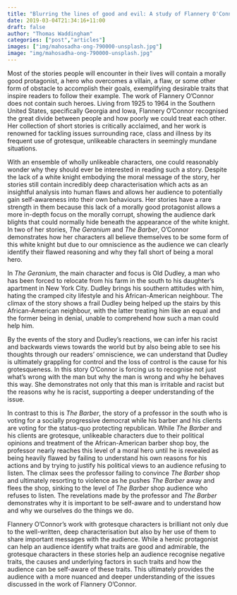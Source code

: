 ```yaml
---
title: "Blurring the lines of good and evil: A study of Flannery O'Connor's works"
date: 2019-03-04T21:34:16+11:00
draft: false
author: "Thomas Waddingham"
categories: ["post","articles"]
images: ["img/mahosadha-ong-790000-unsplash.jpg"]
image: "img/mahosadha-ong-790000-unsplash.jpg"
---
```

Most of the stories people will encounter in their lives will contain a morally good protagonist, a hero who overcomes a villain, a flaw, or some other form of obstacle to accomplish their goals, exemplifying desirable traits that inspire readers to follow their example. The work of Flannery O’Connor does not contain such heroes. Living from 1925 to 1964 in the Southern United States, specifically Georgia and Iowa, Flannery O’Connor recognised the great divide between people and how poorly we could treat each other. Her collection of short stories is critically acclaimed, and her work is renowned for tackling issues surrounding race, class and illness by its frequent use of grotesque, unlikeable characters in seemingly mundane situations.

With an ensemble of wholly unlikeable characters, one could reasonably wonder why they should ever be interested in reading such a story. Despite the lack of a white knight embodying the moral message of the story, her stories still contain incredibly deep characterisation which acts as an insightful analysis into human flaws and allows her audience to potentially gain self-awareness into their own behaviours. Her stories have a rare strength in them because this lack of a morally good protagonist allows a more in-depth focus on the morally corrupt, showing the audience dark blights that could normally hide beneath the appearance of the white knight. In two of her stories, *The Geranium* and *The Barber*, O’Connor demonstrates how her characters all believe themselves to be some form of this white knight but due to our omniscience as the audience we can clearly identify their flawed reasoning and why they fall short of being a moral hero.

In *The Geranium*, the main character and focus is Old Dudley, a man who has been forced to relocate from his farm in the south to his daughter’s apartment in New York City. Dudley brings his southern attitudes with him, hating the cramped city lifestyle and his African-American neighbour. The climax of the story shows a frail Dudley being helped up the stairs by this African-American neighbour, with the latter treating him like an equal and the former being in denial, unable to comprehend how such a man could help him.

By the events of the story and Dudley’s reactions, we can infer his racist and backwards views towards the world but by also being able to see his thoughts through our readers’ omniscience, we can understand that Dudley is ultimately grappling for control and the loss of control is the cause for his grotesqueness. In this story O’Connor is forcing us to recognise not just what’s wrong with the man but why the man is wrong and why he behaves this way. She demonstrates not only that this man is irritable and racist but the reasons why he is racist, supporting a deeper understanding of the issue.

In contrast to this is *The Barber*, the story of a professor in the south who is voting for a socially progressive democrat while his barber and his clients are voting for the status-quo protecting republican. While *The Barber* and his clients are grotesque, unlikeable characters due to their political opinions and treatment of the African-American barber shop boy, the professor nearly reaches this level of a moral hero until he is revealed as being heavily flawed by failing to understand his own reasons for his actions and by trying to justify his political views to an audience refusing to listen. The climax sees the professor failing to convince *The Barber* shop and ultimately resorting to violence as he pushes *The Barber* away and flees the shop, sinking to the level of *The Barber* shop audience who refuses to listen. The revelations made by the professor and *The Barber* demonstrates why it is important to be self-aware and to understand how and why we ourselves do the things we do.

Flannery O’Connor’s work with grotesque characters is brilliant not only due to the well-written, deep characterisation but also by her use of them to share important messages with the audience. While a heroic protagonist can help an audience identify what traits are good and admirable, the grotesque characters in these stories help an audience recognise negative traits, the causes and underlying factors in such traits and how the audience can be self-aware of these traits. This ultimately provides the audience with a more nuanced and deeper understanding of the issues discussed in the work of Flannery O’Connor.
